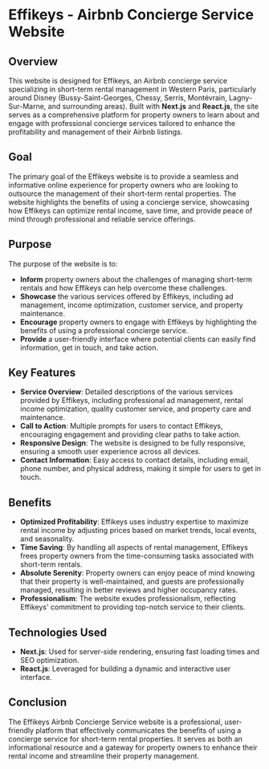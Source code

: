 # Effikeys - Airbnb Concierge Service Website

## Overview

This website is designed for Effikeys, an Airbnb concierge service specializing in short-term rental management in Western Paris, particularly around Disney (Bussy-Saint-Georges, Chessy, Serris, Montévrain, Lagny-Sur-Marne, and surrounding areas). Built with **Next.js** and **React.js**, the site serves as a comprehensive platform for property owners to learn about and engage with professional concierge services tailored to enhance the profitability and management of their Airbnb listings.

## Goal

The primary goal of the Effikeys website is to provide a seamless and informative online experience for property owners who are looking to outsource the management of their short-term rental properties. The website highlights the benefits of using a concierge service, showcasing how Effikeys can optimize rental income, save time, and provide peace of mind through professional and reliable service offerings.

## Purpose

The purpose of the website is to:
- **Inform** property owners about the challenges of managing short-term rentals and how Effikeys can help overcome these challenges.
- **Showcase** the various services offered by Effikeys, including ad management, income optimization, customer service, and property maintenance.
- **Encourage** property owners to engage with Effikeys by highlighting the benefits of using a professional concierge service.
- **Provide** a user-friendly interface where potential clients can easily find information, get in touch, and take action.

## Key Features

- **Service Overview**: Detailed descriptions of the various services provided by Effikeys, including professional ad management, rental income optimization, quality customer service, and property care and maintenance.
- **Call to Action**: Multiple prompts for users to contact Effikeys, encouraging engagement and providing clear paths to take action.
- **Responsive Design**: The website is designed to be fully responsive, ensuring a smooth user experience across all devices.
- **Contact Information**: Easy access to contact details, including email, phone number, and physical address, making it simple for users to get in touch.

## Benefits

- **Optimized Profitability**: Effikeys uses industry expertise to maximize rental income by adjusting prices based on market trends, local events, and seasonality.
- **Time Saving**: By handling all aspects of rental management, Effikeys frees property owners from the time-consuming tasks associated with short-term rentals.
- **Absolute Serenity**: Property owners can enjoy peace of mind knowing that their property is well-maintained, and guests are professionally managed, resulting in better reviews and higher occupancy rates.
- **Professionalism**: The website exudes professionalism, reflecting Effikeys' commitment to providing top-notch service to their clients.

## Technologies Used

- **Next.js**: Used for server-side rendering, ensuring fast loading times and SEO optimization.
- **React.js**: Leveraged for building a dynamic and interactive user interface.

## Conclusion

The Effikeys Airbnb Concierge Service website is a professional, user-friendly platform that effectively communicates the benefits of using a concierge service for short-term rental properties. It serves as both an informational resource and a gateway for property owners to enhance their rental income and streamline their property management.
